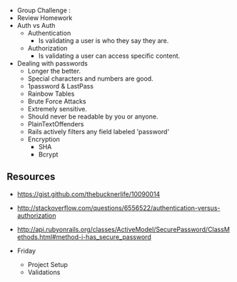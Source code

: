 - Group Challenge :
- Review Homework
- Auth vs Auth
	- Authentication
		- Is validating a user is who they say they are.
	- Authorization
		- Is validating a user can access specific content.
- Dealing with passwords
	- Longer the better.
	- Special characters and numbers are good.
	- 1password & LastPass
	- Rainbow Tables
	- Brute Force Attacks
	- Extremely sensitive.
	- Should never be readable by you or anyone.
	- PlainTextOffenders
	- Rails actively filters any field labeled 'password'
	- Encryption
		- SHA
		- Bcrypt

## Resources
- https://gist.github.com/thebucknerlife/10090014
- http://stackoverflow.com/questions/6556522/authentication-versus-authorization
- http://api.rubyonrails.org/classes/ActiveModel/SecurePassword/ClassMethods.html#method-i-has_secure_password


- Friday
  - Project Setup
  - Validations
